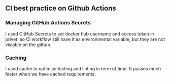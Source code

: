 ## CI best practice on Github Actions

### Managing GitHub Actions Secrets

I used GitHub Secrets to set docker hub username and access token in privet. so CI workflow still have it as
environmental variable, but they are not visiable on the github.

### Caching

I used cache to optimise testing and linting in term of time. It passes much faster when we have cached requirements.

